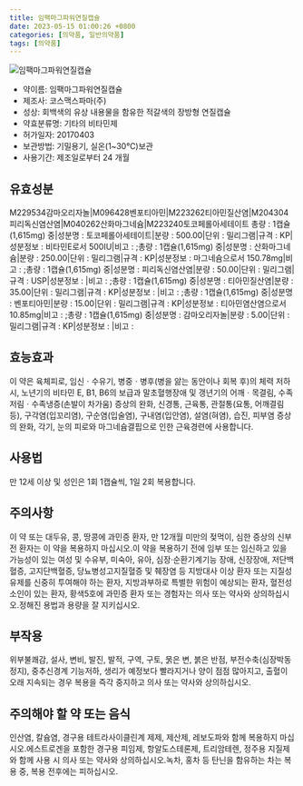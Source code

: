 ```yaml
---
title: 임팩마그파워연질캡슐
date: 2023-05-15 01:00:26 +0800
categories: [의약품, 일반의약품]
tags: [의약품]
---
```

![임팩마그파워연질캡슐](https://nedrug.mfds.go.kr/pbp/cmn/itemImageDownload/151764830088100070)

- 약이름: 임팩마그파워연질캡슐
- 제조사: 코스맥스파마(주)
- 성상: 회백색의 유상 내용물을 함유한 적갈색의 장방형 연질캡슐
- 약효분류명: 기타의 비타민제
- 허가일자: 20170403
- 보관방법: 기밀용기, 실온(1~30℃)보관
- 사용기간: 제조일로부터 24 개월
## 유효성분
M229534감마오리자놀|M096428벤포티아민|M223262티아민질산염|M204304피리독신염산염|M040262산화마그네슘|M223240토코페롤아세테이트
총량 : 1캡슐(1,615mg) 중|성분명 : 토코페롤아세테이트|분량 : 500.00|단위 : 밀리그램|규격 : KP|성분정보 : 비타민E로서 500IU|비고 : ;총량 : 1캡슐(1,615mg) 중|성분명 : 산화마그네슘|분량 : 250.00|단위 : 밀리그램|규격 : KP|성분정보 : 마그네슘으로서 150.78mg|비고 : ;총량 : 1캡슐(1,615mg) 중|성분명 : 피리독신염산염|분량 : 50.00|단위 : 밀리그램|규격 : USP|성분정보 : |비고 : ;총량 : 1캡슐(1,615mg) 중|성분명 : 티아민질산염|분량 : 35.00|단위 : 밀리그램|규격 : KP|성분정보 : |비고 : ;총량 : 1캡슐(1,615mg) 중|성분명 : 벤포티아민|분량 : 15.00|단위 : 밀리그램|규격 : KP|성분정보 : 티아민염산염으로서 10.85mg|비고 : ;총량 : 1캡슐(1,615mg) 중|성분명 : 감마오리자놀|분량 : 5.00|단위 : 밀리그램|규격 : KP|성분정보 : |비고 :
## 효능효과
이 약은 육체피로, 임신ㆍ수유기, 병중ㆍ병후(병을 앓는 동안이나 회복 후)의 체력 저하 시, 노년기의 비타민 E, B1, B6의 보급과 말초혈행장애 및 갱년기의 어깨ㆍ목결림, 수족저림ㆍ수족냉증(손발이 차가움) 증상의 완화, 신경통, 근육통, 관절통(요통, 어깨결림 등), 구각염(입꼬리염), 구순염(입술염), 구내염(입안염), 설염(혀염), 습진, 피부염 증상의 완화, 각기, 눈의 피로와 마그네슘결핍으로 인한 근육경련에 사용합니다.
## 사용법
만 12세 이상 및 성인은 1회 1캡슐씩, 1일 2회 복용합니다.
## 주의사항
이 약 또는 대두유, 콩, 땅콩에 과민증 환자, 만 12개월 미만의 젖먹이, 심한 증상의 신부전 환자는 이 약을 복용하지 마십시오.이 약을 복용하기 전에 임부 또는 임신하고 있을 가능성이 있는 여성 및 수유부, 미숙아, 유아, 심장·순환기계기능 장애, 신장장애, 저단백혈증, 고지단백혈증, 당뇨병성고지질혈증 및 췌장염 등 지방대사 이상 환자 또는 지질성 유제를 신중히 투여해야 하는 환자, 지방과부하로 특별한 위험이 예상되는 환자, 혈전성 소인이 있는 환자, 황색5호에 과민증 환자 또는 경험자는 의사 또는 약사와 상의하십시오.정해진 용법과 용량을 잘 지키십시오.
## 부작용
위부불쾌감, 설사, 변비, 발진, 발적, 구역, 구토, 묽은 변, 붉은 반점, 부전수축(심장박동정지), 중추신경계 기능저하, 생리가 예정보다 빨라지거나 양이 점점 많아지고, 출혈이 오래 지속되는 경우 복용을 즉각 중지하고 의사 또는 약사와 상의하십시오.
## 주의해야 할 약 또는 음식
인산염, 칼슘염, 경구용 테트라사이클린계 제제, 제산제, 레보도파와 함께 복용하지 마십시오.에스트로겐을 포함한 경구용 피임제, 항알도스테론제, 트리암테렌, 정주용 지질제와 함께 사용 시 의사 또는 약사와 상의하십시오.녹차, 홍차 등 탄닌을 함유하는 차는 복용 중, 복용 전후에는 피하십시오.
